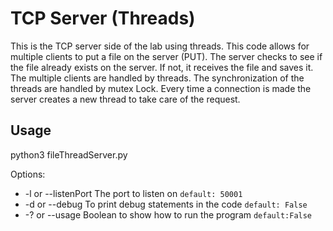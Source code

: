 # TCP Server (Threads)

This is the TCP server side of the lab using threads. This code allows for multiple clients to put a file on the
server (PUT). The server checks to see if the file already exists on the server. If not, it receives the file and
saves it. The multiple clients are handled by threads. The synchronization of the threads are handled by mutex Lock.
Every time a connection is made the server creates a new thread to take care of the request.

## Usage

python3 fileThreadServer.py

Options:
* -l or --listenPort The port to listen on				        `default: 50001`
* -d or --debug      To print debug statements in the code      `default: False`
* -? or --usage      Boolean to show how to run the program	    `default:False`
